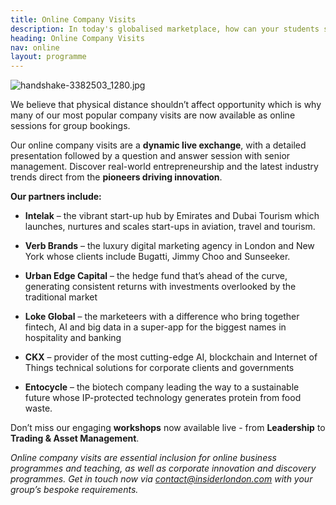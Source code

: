 ```yaml
---
title: Online Company Visits
description: In today's globalised marketplace, how can your students stand out?
heading: Online Company Visits
nav: online
layout: programme
---
```


![handshake-3382503_1280.jpg](/uploads/handshake-3382503_1280.jpg)

We believe that physical distance shouldn’t affect opportunity which is why many of our most popular company visits are now available as online sessions for group bookings.

Our online company visits are a **dynamic live exchange**, with a detailed presentation followed by a question and answer session with senior management. Discover real-world entrepreneurship and the latest industry trends direct from the **pioneers driving innovation**.
  
   
**Our partners include:**

- **Intelak** – the vibrant start-up hub by Emirates and Dubai Tourism which launches, nurtures and scales start-ups in aviation, travel and tourism.

- **Verb Brands** – the luxury digital marketing agency in London and New York whose clients include Bugatti, Jimmy Choo and Sunseeker.

- **Urban Edge Capital** – the hedge fund that’s ahead of the curve, generating consistent returns with investments overlooked by the traditional market

- **Loke Global** – the marketeers with a difference who bring together fintech, AI and big data in a super-app for the biggest names in hospitality and banking

- **CKX** – provider of the most cutting-edge AI, blockchain and Internet of Things technical solutions for corporate clients and governments

- **Entocycle** – the biotech company leading the way to a sustainable future whose IP-protected technology generates protein from food waste.

Don’t miss our engaging **workshops** now available live - from **Leadership** to **Trading & Asset Management**.

_Online company visits are essential inclusion for online business programmes and teaching, as well as corporate innovation and discovery programmes. Get in touch now via [contact@insiderlondon.com](mailto:contact@insiderlondon.com) with your group’s bespoke requirements._
